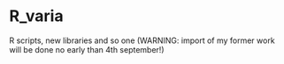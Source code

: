 # R_varia
R scripts, new libraries and so one (WARNING: import of my former work will be done no early than 4th september!)
